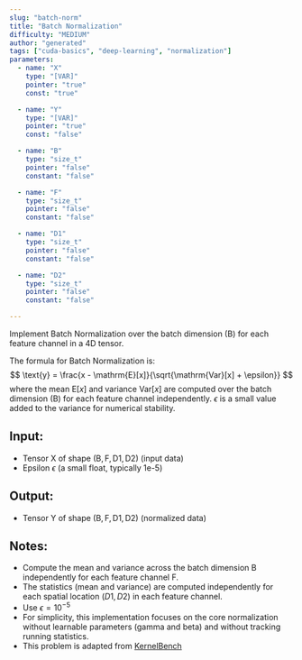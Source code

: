 ```yaml
---
slug: "batch-norm"
title: "Batch Normalization"
difficulty: "MEDIUM"
author: "generated"
tags: ["cuda-basics", "deep-learning", "normalization"]
parameters:
  - name: "X"
    type: "[VAR]"
    pointer: "true"
    const: "true"

  - name: "Y"
    type: "[VAR]"
    pointer: "true"
    const: "false"

  - name: "B"
    type: "size_t"
    pointer: "false"
    constant: "false"

  - name: "F"
    type: "size_t"
    pointer: "false"
    constant: "false"

  - name: "D1"
    type: "size_t"
    pointer: "false"
    constant: "false"

  - name: "D2"
    type: "size_t"
    pointer: "false"
    constant: "false"

---
```


Implement Batch Normalization over the batch dimension (B) for each feature channel in a 4D tensor.

The formula for Batch Normalization is:
$$
\text{y} = \frac{x - \mathrm{E}[x]}{\sqrt{\mathrm{Var}[x] + \epsilon}}
$$
where the mean $\mathrm{E}[x]$ and variance $\mathrm{Var}[x]$ are computed over the batch dimension (B) for each feature channel independently. $\epsilon$ is a small value added to the variance for numerical stability.

## Input:
- Tensor $\text{X}$ of shape $(\text{B}, \text{F}, \text{D1}, \text{D2})$ (input data)
- Epsilon $\epsilon$ (a small float, typically 1e-5)

## Output:
- Tensor $\text{Y}$ of shape $(\text{B}, \text{F}, \text{D1}, \text{D2})$ (normalized data)

## Notes:
- Compute the mean and variance across the batch dimension $\text{B}$ independently for each feature channel $\text{F}$.
- The statistics (mean and variance) are computed independently for each spatial location $(D1, D2)$ in each feature channel.
- Use $\epsilon = 10^{-5}$
- For simplicity, this implementation focuses on the core normalization without learnable parameters (gamma and beta) and without tracking running statistics.
- This problem is adapted from [KernelBench](https://github.com/ScalingIntelligence/KernelBench/blob/main/KernelBench/level1/33_BatchNorm.py)
